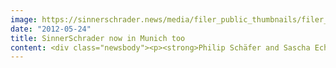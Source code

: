```yaml
---
image: https://sinnerschrader.news/media/filer_public_thumbnails/filer_public/bc/2d/bc2d10a0-0483-4a62-a140-a875bfd8966b/varfoldersdjk8pxf42x64d8fxslz8jcc8fc0000gnttmpx4ikqc__480x288_q85_crop_subsampling-2_upscale.png
date: "2012-05-24"
title: SinnerSchrader now in Munich too
content: <div class="newsbody"><p><strong>Philip Schäfer and Sascha Echt head the new branch</strong></p><p>After Hamburg, Frankfurt and Berlin, SinnerSchrader has now opened an office in Munich. Philipp Schäfer and Sascha Echt have been appointed to head the southernmost branch in Germany.</p><p>Philip Schäfer (41) ran the German branch of the design and innovation consultancy IDEO until the end of 2011. Sascha Echt (36) moved to Munich after working as a freelancer in Hamburg, and previously worked at Tribal DDB.</p><p>In Munich, interdisciplinary consulting, technology and creative teams will cover the entire range of SinnerSchrader services. Schäfer and Echt will focus particularly on expanding service offerings such as design and business model innovation.</p><p>By opening an office in Munich, SinnerSchrader is also intensifying its support of its major customer Allianz. The team is expected to grow to over 30 employees in the medium term. All vacancies are posted at <a href="http&#58;//sinnerschrader.com/en/career/">http&#58;//sinnerschrader.com/en/career/</a>.</p><p>Philip Schäfer, Executive Director Munich, on SinnerSchrader&#58; “The interlinking of strategy, technology and design with a radical focus on users enables the development of relevant service and product innovations. That is what SinnerSchrader stands for. And that is what Sasha and I stand for. We look forward to putting together an excellent team, trying new things, working closely with the other agencies, and building a powerful branch office.”</p><p>Sascha Echt, Executive Director, Munich&#58; “The combination of comprehensive digital expertise, an excellent corporate culture, years of experience, and willingness to innovate found at SinnerSchrader is unique. I join Philip in looking forward to the wonderful challenge of being able to design a new branch for one of Europe’s top agencies here in Munich. Our top priority now is to build a first-rate team with which we will develop unique and innovative solutions.”</p><p>“By opening an office in Munich we are establishing another strong branch,” adds Matthias Schrader, CEO of the SinnerSchrader Group. “We are delighted that in Philip and Sascha we have found two great leaders for this post. We will work with them to systematically expand our portfolio of services and pursue healthy growth with our customers.”</p><p>Download&#58; <a href="http&#58;//www.sinnerschrader.com/files/2012/05/Schaefer-Echt-SinnerSchrader.png">photo</a><br/>Download&#58; <a href="http&#58;//cl.ly/1w1o1c3j3U2P0F3J2Z1p">SinnerSchrader logos</a></p><p><strong>About Philip Schäfer</strong><br/>Philip Schäfer (41) most recently ran the German office of IDEO in Munich as a Director and Associate Partner of the renowned design and innovation consultancy based in Palo Alto. While at IDEO he worked with international clients in the financial services, automotive, healthcare, F&amp;B, telecommunications sectors, as well as with start-ups, including Xing founder Lars Hinrich’s HackFwd. Before IDEO, he worked at the design and communications agency Kochan &amp; Partner in Munich, and Razorfish, whose German office he co-founded in 1997 and headed as its MD until 2001. In 1995, Schäfer founded Peppermind in Munich, one of Germany's first Internet agencies. The experienced founder, designer and strategist is a specialist in interaction design and innovation development.</p><p><strong>About Sascha Echt</strong><br/>Sascha Echt (36) previously worked as a freelance interim manager for companies including SinnerSchrader, where he headed the relaunch of comdirect.de in 2011. In 2012 he assisted SinnerSchrader for several months in developing international e-commerce platforms for a new Swiss customer. In a previous position as account director at Tribal DDB, he looked after international clients such as Montblanc in Hamburg/Tokyo and Novartis EMEA, gaining special expertise in international project management and intercultural cooperation. A business and communications graduate, he has 11 years of experience in account management - client-side and agency-side – in Germany and abroad.</p><p><strong>About SinnerSchrader</strong><br/>SinnerSchrader is one of the leading digital agencies in Europe. SinnerSchrader develops interactive strategies, platforms and applications that create radical relationships between consumers and brands. More than 400 people work at the SinnerSchrader Group’s offices in Hamburg, Frankfurt, Berlin and Hannover, for customers including Allianz, TUI, Tchibo, simyo, REWE, comdirect bank, PPR Group, OTTO and Steigenberger. SinnerSchrader was founded in 1996 and has been publicly listed since 1999.</p><p><a class="news-backlink" href="/en/"><svg class="svg-ico svg-ico--arrow-left"><use xlink&#58;href="#arrow-down"></use></svg>Back to the overview</a></p></div>
---
```

